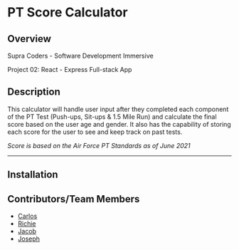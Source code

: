 # **PT Score Calculator**
## Overview
Supra Coders - Software Development Immersive

Project 02: React - Express Full-stack App

## Description
This calculator will handle user input after they completed each component of the PT Test (Push-ups, Sit-ups & 1.5 Mile Run) and calculate the final score based on the user age and gender. It also has the capability of storing each score for the user to see and keep track on past tests.

*Score is based on the Air Force PT Standards as of June 2021*

---

## Installation

## Contributors/Team Members
- [Carlos](https://github.com/gncarlos)
- [Richie](https://github.com/rhayden096)
- [Jacob](https://github.com/musselman22)
- [Joseph](https://github.com/joesephx2)